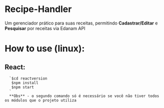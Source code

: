 # Recipe-Handler

Um gerenciador prático para suas receitas, permitindo **Cadastrar/Editar** e **Pesquisar** por receitas via Edanam API


# How to use (linux):
  ##  React:
      `$cd reactversion
       $npm install
       $npm start
      `
      **Obs** - o segundo comando só é necessário se você não tiver todos os módulos que o projeto utiliza
